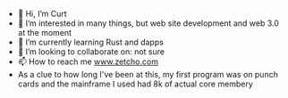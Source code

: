 - 👋 Hi, I’m Curt
- 👀 I’m interested in many things, but web site development and web 3.0 at the moment
- 🌱 I’m currently learning Rust and dapps
- 💞️ I’m looking to collaborate on: not sure
- 📫 How to reach me www.zetcho.com
- As a clue to how long I've been at this, my first program was on punch cards and the mainframe I used had 8k of actual core membery

<!---
gcortes/gcortes is a ✨ special ✨ repository because its `README.md` (this file) appears on your GitHub profile.
You can click the Preview link to take a look at your changes.
--->

